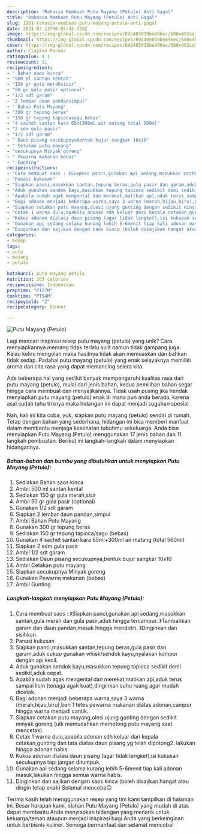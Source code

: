 ```yaml
---
description: "Rahasia Membuat Putu Mayang (Petulo) Anti Gagal"
title: "Rahasia Membuat Putu Mayang (Petulo) Anti Gagal"
slug: 1961-rahasia-membuat-putu-mayang-petulo-anti-gagal
date: 2021-07-13T06:02:42.733Z
image: https://img-global.cpcdn.com/recipes/892485039be896ec/680x482cq70/putu-mayang-petulo-foto-resep-utama.jpg
thumbnail: https://img-global.cpcdn.com/recipes/892485039be896ec/680x482cq70/putu-mayang-petulo-foto-resep-utama.jpg
cover: https://img-global.cpcdn.com/recipes/892485039be896ec/680x482cq70/putu-mayang-petulo-foto-resep-utama.jpg
author: Clayton Parker
ratingvalue: 4.1
reviewcount: 11
recipeingredient:
- " Bahan saos kinca"
- "500 ml santan kental"
- "150 gr gula merahsisir"
- "50 gr gula pasir optional"
- "1/2 sdt garam"
- "2 lembar daun pandansimpul"
- " Bahan Putu Mayang"
- "300 gr tepung beras"
- "150 gr tepung tapiocasagu bebas"
- "4 sachet santan kara 65ml300ml air matang total 560ml"
- "2 sdm gula pasir"
- "1/2 sdt garam"
- " Daun pisang secukupnyabentuk bujur sangkar 10x10"
- " Cetakan putu mayang"
- "secukupnya Minyak goreng"
- " Pewarna makanan bebas"
- " Gunting"
recipeinstructions:
- "Cara membuat saos : 》Siapkan panci,gunakan api sedang,masukkan santan,gula merah dan gula pasir,aduk hingga tercampur. 》Tambahkan garam dan daun pandan,masak hingga mendidih. 》Dinginkan dan sisihkan."
- "Panasi kukusan"
- "Siapkan panci,masukkan santan,tepung beras,gula pasir dan garam,aduk cukup gunakan whisk/sendok kayu,nyalakan kompor dengan api kecil."
- "Aduk gunakan sendok kayu,masukkan tepung tapioca sedikit demi sedikit,aduk cepat."
- "Apabila sudah agak mengental dan merekat,matikan api,aduk terus sampai licin (tenaga agak kuat),dinginkan suhu ruang agar mudah dicetak."
- "Bagi adonan menjadi beberapa warna,saya 3 warna (merah,hijau,biru),beri 1 tetes pewarna makanan diatas adonan,campur hingga warna menjadi cantik."
- "Siapkan cetakan putu mayang,olesi ujung gunting dengan sedikit minyak goreng (utk memudahkan memotong putu mayang saat mencetak)."
- "Cetak 1 warna dulu,apabila adonan sdh keluar dari kepala cetakan,gunting dan tata diatas daun pisang yg telah dipotong2. lakukan hingga adonan habis."
- "Kukus adonan dialasi daun pisang (agar tidak lengket),isi kukusan secukupnya tapi jangan ditumpuk."
- "Gunakan api sedang selama kurang lebih 5-6menit tiap kali adonan masuk,lakukan hingga semua warna habis."
- "Dinginkan dan sajikan dengan saos kinca (boleh disajikan hangat atau dingin tetap enak) Selamat mencoba😊"
categories:
- Resep
tags:
- putu
- mayang
- petulo

katakunci: putu mayang petulo 
nutrition: 203 calories
recipecuisine: Indonesian
preptime: "PT27M"
cooktime: "PT54M"
recipeyield: "2"
recipecategory: Dinner

---
```



![Putu Mayang (Petulo)](https://img-global.cpcdn.com/recipes/892485039be896ec/680x482cq70/putu-mayang-petulo-foto-resep-utama.jpg)

Lagi mencari inspirasi resep putu mayang (petulo) yang unik? Cara menyiapkannya memang tidak terlalu sulit namun tidak gampang juga. Kalau keliru mengolah maka hasilnya tidak akan memuaskan dan bahkan tidak sedap. Padahal putu mayang (petulo) yang enak selayaknya memiliki aroma dan cita rasa yang dapat memancing selera kita.



Ada beberapa hal yang sedikit banyak mempengaruhi kualitas rasa dari putu mayang (petulo), mulai dari jenis bahan, kedua pemilihan bahan segar hingga cara membuat dan menyajikannya. Tidak usah pusing jika hendak menyiapkan putu mayang (petulo) enak di mana pun anda berada, karena asal sudah tahu triknya maka hidangan ini dapat menjadi suguhan spesial.


Nah, kali ini kita coba, yuk, siapkan putu mayang (petulo) sendiri di rumah. Tetap dengan bahan yang sederhana, hidangan ini bisa memberi manfaat dalam membantu menjaga kesehatan tubuhmu sekeluarga. Anda bisa menyiapkan Putu Mayang (Petulo) menggunakan 17 jenis bahan dan 11 langkah pembuatan. Berikut ini langkah-langkah dalam menyiapkan hidangannya.

<!--inarticleads1-->

##### Bahan-bahan dan bumbu yang dibutuhkan untuk menyiapkan Putu Mayang (Petulo):

1. Sediakan  Bahan saos kinca
1. Ambil 500 ml santan kental
1. Sediakan 150 gr gula merah,sisir
1. Ambil 50 gr gula pasir (optional)
1. Gunakan 1/2 sdt garam
1. Siapkan 2 lembar daun pandan,simpul
1. Ambil  Bahan Putu Mayang
1. Gunakan 300 gr tepung beras
1. Sediakan 150 gr tepung tapioca/sagu (bebas)
1. Gunakan 4 sachet santan kara 65ml+300ml air matang (total 560ml)
1. Siapkan 2 sdm gula pasir
1. Ambil 1/2 sdt garam
1. Sediakan  Daun pisang secukupnya,bentuk bujur sangkar 10x10
1. Ambil  Cetakan putu mayang
1. Siapkan secukupnya Minyak goreng
1. Gunakan  Pewarna makanan (bebas)
1. Ambil  Gunting




<!--inarticleads2-->

##### Langkah-langkah menyiapkan Putu Mayang (Petulo):

1. Cara membuat saos : 》Siapkan panci,gunakan api sedang,masukkan santan,gula merah dan gula pasir,aduk hingga tercampur. 》Tambahkan garam dan daun pandan,masak hingga mendidih. 》Dinginkan dan sisihkan.
1. Panasi kukusan
1. Siapkan panci,masukkan santan,tepung beras,gula pasir dan garam,aduk cukup gunakan whisk/sendok kayu,nyalakan kompor dengan api kecil.
1. Aduk gunakan sendok kayu,masukkan tepung tapioca sedikit demi sedikit,aduk cepat.
1. Apabila sudah agak mengental dan merekat,matikan api,aduk terus sampai licin (tenaga agak kuat),dinginkan suhu ruang agar mudah dicetak.
1. Bagi adonan menjadi beberapa warna,saya 3 warna (merah,hijau,biru),beri 1 tetes pewarna makanan diatas adonan,campur hingga warna menjadi cantik.
1. Siapkan cetakan putu mayang,olesi ujung gunting dengan sedikit minyak goreng (utk memudahkan memotong putu mayang saat mencetak).
1. Cetak 1 warna dulu,apabila adonan sdh keluar dari kepala cetakan,gunting dan tata diatas daun pisang yg telah dipotong2. lakukan hingga adonan habis.
1. Kukus adonan dialasi daun pisang (agar tidak lengket),isi kukusan secukupnya tapi jangan ditumpuk.
1. Gunakan api sedang selama kurang lebih 5-6menit tiap kali adonan masuk,lakukan hingga semua warna habis.
1. Dinginkan dan sajikan dengan saos kinca (boleh disajikan hangat atau dingin tetap enak) Selamat mencoba😊




Terima kasih telah menggunakan resep yang tim kami tampilkan di halaman ini. Besar harapan kami, olahan Putu Mayang (Petulo) yang mudah di atas dapat membantu Anda menyiapkan hidangan yang menarik untuk keluarga/teman ataupun menjadi inspirasi bagi Anda yang berkeinginan untuk berbisnis kuliner. Semoga bermanfaat dan selamat mencoba!
